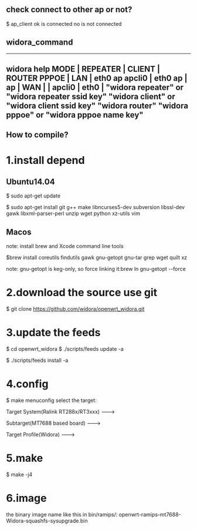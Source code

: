 ## check connect to other ap or not?
$ ap_client
ok is connected
no is not connected
## widora_command
---------------------------------------------------
widora help
MODE |   REPEATER     |  CLIENT  | ROUTER PPPOE |
LAN  | eth0 ap apcli0 | eth0  ap | ap           |
WAN  |                | apcli0   | eth0         |
"widora repeater" or "widora repeater ssid key"
"widora client" or "widora client ssid key"
"widora router"
"widora pppoe" or "widora pppoe name key"
----------------------------------------------------
## How to compile?
# 1.install depend
## Ubuntu14.04
$ sudo apt-get update

$ sudo apt-get install git g++ make libncurses5-dev subversion libssl-dev gawk libxml-parser-perl unzip wget python xz-utils vim
## Macos
note: install brew and Xcode command line tools

$brew install coreutils findutils gawk gnu-getopt gnu-tar grep wget quilt xz

note: gnu-getopt is keg-only, so force linking it:brew ln gnu-getopt --force

# 2.download the source use git
$ git clone https://github.com/widora/openwrt_widora.git
# 3.update the feeds
$ cd openwrt_widora
$ ./scripts/feeds update -a

$ ./scripts/feeds install -a
# 4.config
$ make menuconfig
select the target:

Target System(Ralink RT288x/RT3xxx) --->

Subtarget(MT7688 based board) --->

Target Profile(Widora) --->

# 5.make
$ make -j4
# 6.image
the binary image name like this in bin/ramips/:
openwrt-ramips-mt7688-Widora-squashfs-sysupgrade.bin
